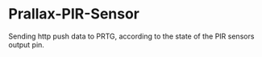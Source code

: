 # Prallax-PIR-Sensor
Sending http push data to PRTG, according to the state of the PIR sensors output pin.
